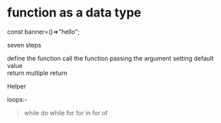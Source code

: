 # function as a data type

const banner=()=>"hello";


seven steps

define the function
call the function
passing the argument
setting default value  
return
multiple return


Helper

loops:-


> while
> do while
> for
> for in
> for of 
